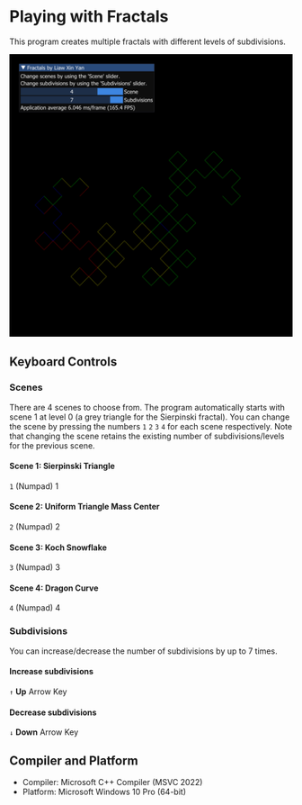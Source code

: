 # Playing with Fractals

This program creates multiple fractals with different levels of subdivisions.

![Screenshot](453-skeleton/fractals.png)

## Keyboard Controls
 ### Scenes
 There are 4 scenes to choose from. The program automatically starts with scene 1 at level 0 (a grey triangle for the Sierpinski fractal). You can change the scene by pressing the numbers `1` `2` `3` `4` for each scene respectively.
 Note that changing the scene retains the existing number of subdivisions/levels for the previous scene.
 #### Scene 1: Sierpinski Triangle
 `1` (Numpad) 1
  #### Scene 2: Uniform Triangle Mass Center
 `2` (Numpad) 2
  #### Scene 3: Koch Snowflake
 `3` (Numpad) 3
  #### Scene 4: Dragon Curve
 `4` (Numpad) 4
 ### Subdivisions
You can increase/decrease the number of subdivisions by up to 7 times.
#### Increase subdivisions
 `↑` **Up** Arrow Key
#### Decrease subdivisions
 `↓` **Down** Arrow Key

## Compiler and Platform
- Compiler: Microsoft C++ Compiler (MSVC 2022)
- Platform: Microsoft Windows 10 Pro (64-bit)
